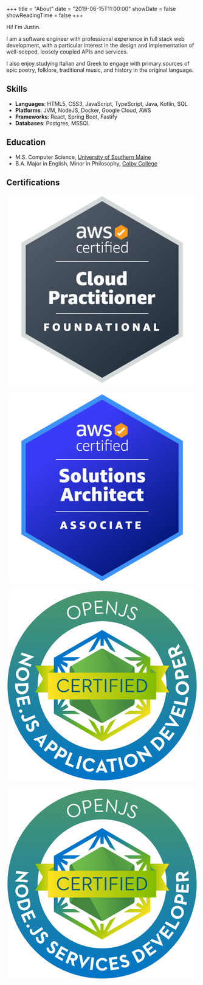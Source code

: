 +++
title = "About"
date = "2019-06-15T11:00:00"
showDate = false
showReadingTime = false
+++

<span class="text-4xl">Hi! I'm Justin.</span>

I am a software engineer with professional experience in full stack web development, with a particular interest in the design and implementation of well-scoped, loosely coupled APIs and services.

I also enjoy studying Italian and Greek to engage with primary sources of epic poetry, folklore, traditional music, and history in the original language.

## Skills

- **Languages**: HTML5, CSS3, JavaScript, TypeScript, Java, Kotlin, SQL
- **Platforms**: JVM, NodeJS, Docker, Google Cloud, AWS
- **Frameworks**: React, Spring Boot, Fastify
- **Databases**: Postgres, MSSQL

## Education

- M.S. Computer Science, [University of Southern Maine](https://usm.maine.edu/)
- B.A. Major in English, Minor in Philosophy, [Colby College](https://www.colby.edu/)


## Certifications

<div class="certifications">

[![AWS Certified Cloud Practicioner Certification](/img/aws-certified-cloud-practitioner.png)](https://www.credly.com/badges/33b5ac22-dff2-4286-9c75-72164b179c71/public_url)

[![AWS Certified Solutions Architect Associate Certification](/img/aws-certified-solutions-architect-associate.png)](https://www.credly.com/badges/182de53e-a6d2-4f13-851e-768f7ccd7da5/public_url)

[![OpenJS NodeJS Application Developer Certification](/img/jsnad-openjs-node-js-application-developer.png)](https://www.credly.com/badges/cec277c4-e085-46b1-bc1b-90779e37910f/public_url)

[![OpenJS NodeJS Services Developer Certification](/img/jsnsd-openjs-node-js-services-developer.png)](https://www.credly.com/badges/54f4003b-f18e-4397-92e2-0c7bcfd5e16b/public_url)

</div>

